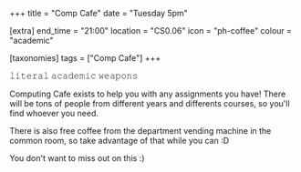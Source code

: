 +++
title = "Comp Cafe"
date = "Tuesday 5pm"

[extra]
end_time = "21:00"
location = "CS0.06"
icon = "ph-coffee"
colour = "academic"

[taxonomies]
tags = ["Comp Cafe"]
+++

𝚕𝚒𝚝𝚎𝚛𝚊𝚕 𝚊𝚌𝚊𝚍𝚎𝚖𝚒𝚌 𝚠𝚎𝚊𝚙𝚘𝚗𝚜

Computing Cafe exists to help you with any assignments you have! There will be tons of people from different years and differents courses, so you'll find whoever you need.

There is also free coffee from the department vending machine in the common room, so take advantage of that while you can :D

You don't want to miss out on this :)
